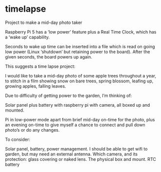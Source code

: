 # timelapse
Project to make a mid-day photo taker

Raspberry Pi 5 has a ‘low power’ feature plus a Real Time Clock, which has a ‘wake up’ capability.

Seconds to wake up time can be inserted into a file which is read on going low power (Linux ‘shutdown’ but retaining power to the board). After the given seconds, the board powers up again.

This suggests a time lapse project:

I would like to take a mid-day photo of some apple trees throughout a year, to stitch in a film showing snow on bare trees, spring blossom, leafing up, growing apples, falling leaves.

Due to difficulty of getting power to the garden, I’m thinking of:

Solar panel plus battery with raspberry pi with camera, all boxed up and mounted.

Pi in low-power mode apart from brief mid-day on-time for the photo, plus an evening on-time to give myself a chance to connect and pull down photo’s or do any changes.

To consider:

Solar panel, battery, power management.
I should be able to get wifi to garden, but may need an external antenna.
Which camera, and its protection: glass covering or naked lens.
The physical box and mount.
RTC battery
